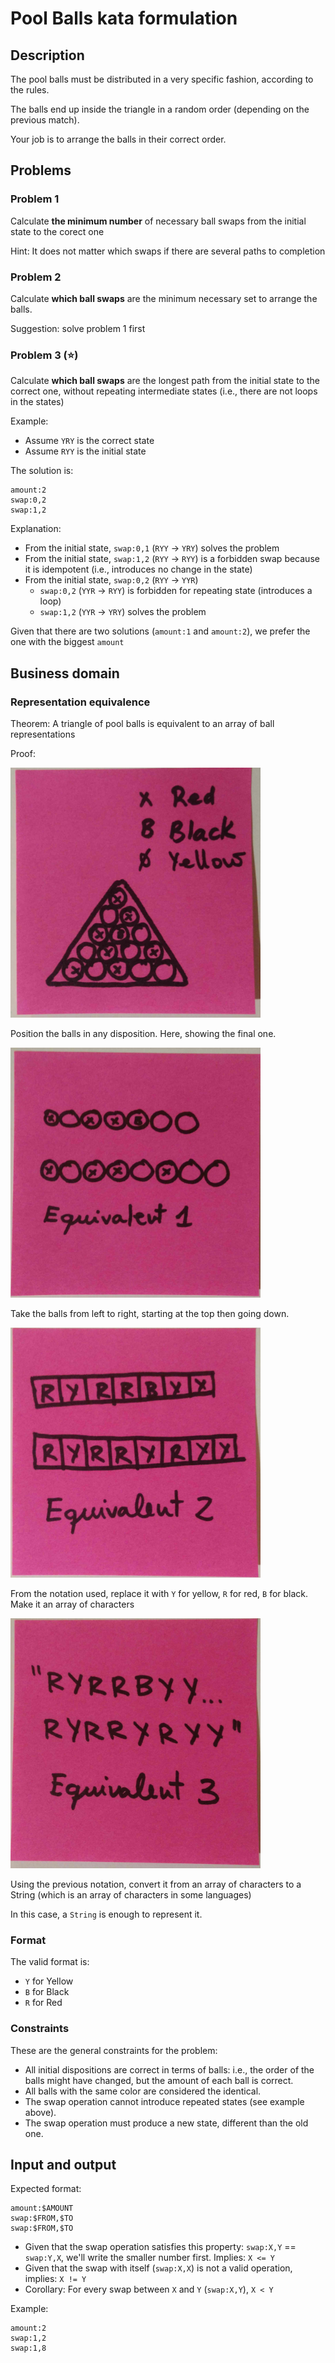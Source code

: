 # Pool Balls kata formulation

## Description

The pool balls must be distributed in a very specific fashion, according to the rules.

The balls end up inside the triangle in a random order (depending on the previous match).

Your job is to arrange the balls in their correct order.

## Problems

### Problem 1

Calculate **the minimum number** of necessary ball swaps from the initial state to the corect one

Hint: It does not matter which swaps if there are several paths to completion

### Problem 2

Calculate **which ball swaps** are the minimum necessary set to arrange the balls. 

Suggestion: solve problem 1 first

### Problem 3 (:star:)

Calculate **which ball swaps** are the longest path from the initial state to the correct one, without repeating intermediate states (i.e., there are not loops in the states)

Example:
  
  * Assume `YRY` is the correct state
  * Assume `RYY` is the initial state
  
The solution is:
```
amount:2
swap:0,2
swap:1,2
```

Explanation:

  * From the initial state, `swap:0,1` (`RYY` -> `YRY`) solves the problem
  * From the initial state, `swap:1,2` (`RYY` -> `RYY`) is a forbidden swap because it is idempotent (i.e., introduces no change in the state)
  * From the initial state, `swap:0,2` (`RYY` -> `YYR`)
     * `swap:0,2` (`YYR` -> `RYY`) is forbidden for repeating state (introduces a loop)
     * `swap:1,2` (`YYR` -> `YRY`) solves the problem
 
Given that there are two solutions (`amount:1` and `amount:2`), we prefer the one with the biggest `amount`


## Business domain

### Representation equivalence

Theorem: A triangle of pool balls is equivalent to an array of ball representations

Proof:

<img src="./images/1.jpeg" width="400" height="400">

Position the balls in any disposition. Here, showing the final one.

<img src="./images/2.jpeg" width="400" height="400">

Take the balls from left to right, starting at the top then going down.

<img src="./images/3.jpeg" width="400" height="400">

From the notation used, replace it with `Y` for yellow, `R` for red, `B` for black. Make it an array of characters

<img src="./images/4.jpeg" width="400" height="400">

Using the previous notation, convert it from an array of characters to a String (which is an array of characters in some languages)

In this case, a `String` is enough to represent it.

### Format

The valid format is:

  * `Y` for Yellow
  * `B` for Black
  * `R` for Red

### Constraints

These are the general constraints for the problem:

  * All initial dispositions are correct in terms of balls: i.e., the order of the balls might have changed, but the amount of each ball is correct.
  * All balls with the same color are considered the identical.
  * The swap operation cannot introduce repeated states (see example above).
  * The swap operation must produce a new state, different than the old one.
  
## Input and output

Expected format:

```
amount:$AMOUNT
swap:$FROM,$TO
swap:$FROM,$TO
```

  * Given that the swap operation satisfies this property: `swap:X,Y` == `swap:Y,X`, we'll write the smaller number first. Implies: `X <= Y`
  * Given that the swap with itself (`swap:X,X`) is not a valid operation, implies: `X != Y`
  * Corollary: For every swap between `X` and `Y` (`swap:X,Y`), `X < Y`

Example:

```
amount:2
swap:1,2
swap:1,8
```
